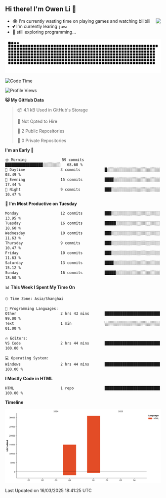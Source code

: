 ## Hi there! I'm Owen Li 👋

<a href="https://github.com/owenllli">
  <img align="right" src="https://github-readme-stats.vercel.app/api/top-langs/?username=owenllli&layout=normal" />
</a>

- 😭 I'm currently wasting time on playing games and watching bilibili
- 💕 I'm currently learing `java`
- 🤔 still exploring programming...

<!--
![Top Langs](https://github-readme-stats.vercel.app/api/top-langs/?username=owenllli&layout=normal)
-->

<picture>
  <source media="(prefers-color-scheme: dark)" srcset="https://raw.githubusercontent.com/owenllli/owenllli/output/github-snake-dark.svg" />
  <source media="(prefers-color-scheme: light)" srcset="https://raw.githubusercontent.com/owenllli/owenllli/output/github-snake.svg" />
  <img alt="github-snake" src="https://raw.githubusercontent.com/owenllli/owenllli/output/github-snake.svg" />
</picture>

<!--START_SECTION:waka-->
![Code Time](http://img.shields.io/badge/Code%20Time-105%20hrs%2032%20mins-blue)

![Profile Views](http://img.shields.io/badge/Profile%20Views-0-blue)

**🐱 My GitHub Data** 

> 📦 4.1 kB Used in GitHub's Storage 
 > 
> 🚫 Not Opted to Hire
 > 
> 📜 2 Public Repositories 
 > 
> 🔑 0 Private Repositories 
 > 
**I'm an Early 🐤** 

```text
🌞 Morning                59 commits          █████████████████░░░░░░░░   68.60 % 
🌆 Daytime                3 commits           █░░░░░░░░░░░░░░░░░░░░░░░░   03.49 % 
🌃 Evening                15 commits          ████░░░░░░░░░░░░░░░░░░░░░   17.44 % 
🌙 Night                  9 commits           ███░░░░░░░░░░░░░░░░░░░░░░   10.47 % 
```
📅 **I'm Most Productive on Tuesday** 

```text
Monday                   12 commits          ███░░░░░░░░░░░░░░░░░░░░░░   13.95 % 
Tuesday                  16 commits          █████░░░░░░░░░░░░░░░░░░░░   18.60 % 
Wednesday                10 commits          ███░░░░░░░░░░░░░░░░░░░░░░   11.63 % 
Thursday                 9 commits           ███░░░░░░░░░░░░░░░░░░░░░░   10.47 % 
Friday                   10 commits          ███░░░░░░░░░░░░░░░░░░░░░░   11.63 % 
Saturday                 13 commits          ████░░░░░░░░░░░░░░░░░░░░░   15.12 % 
Sunday                   16 commits          █████░░░░░░░░░░░░░░░░░░░░   18.60 % 
```


📊 **This Week I Spent My Time On** 

```text
🕑︎ Time Zone: Asia/Shanghai

💬 Programming Languages: 
Other                    2 hrs 43 mins       █████████████████████████   99.00 % 
Text                     1 min               ░░░░░░░░░░░░░░░░░░░░░░░░░   01.00 % 

🔥 Editors: 
VS Code                  2 hrs 44 mins       █████████████████████████   100.00 % 

💻 Operating System: 
Windows                  2 hrs 44 mins       █████████████████████████   100.00 % 
```

**I Mostly Code in HTML** 

```text
HTML                     1 repo              █████████████████████████   100.00 % 
```



**Timeline**

![Lines of Code chart](https://raw.githubusercontent.com/owenllli/owenllli/main/assets/bar_graph.png)


 Last Updated on 16/03/2025 18:41:25 UTC
<!--END_SECTION:waka-->
